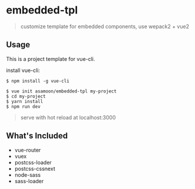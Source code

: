 # embedded-tpl

> customize template for embedded components, use wepack2 + vue2

## Usage

This is a project template for vue-cli.

install vue-cli:
```
$ npm install -g vue-cli
```

```
$ vue init asamoon/embedded-tpl my-project
$ cd my-project
$ yarn install
$ npm run dev
```

> serve with hot reload at localhost:3000

## What's Included

- vue-router
- vuex
- postcss-loader
- postcss-cssnext
- node-sass
- sass-loader
